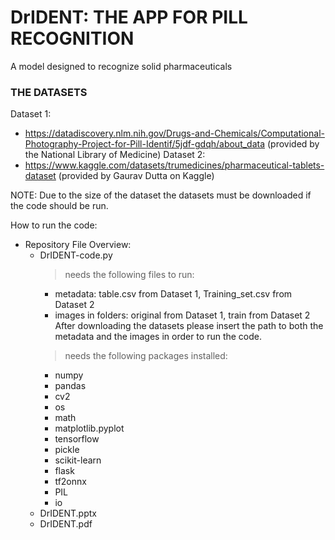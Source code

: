# DrIDENT: THE APP FOR PILL RECOGNITION
A model designed to recognize solid pharmaceuticals 

### THE DATASETS

Dataset 1:
- https://datadiscovery.nlm.nih.gov/Drugs-and-Chemicals/Computational-Photography-Project-for-Pill-Identif/5jdf-gdqh/about_data (provided by the National Library of Medicine)
Dataset 2:
- https://www.kaggle.com/datasets/trumedicines/pharmaceutical-tablets-dataset (provided by Gaurav Dutta on Kaggle)

NOTE:
Due to the size of the dataset the datasets must be downloaded if the code should be run.

How to run the code:
- Repository File Overview:
  - DrIDENT-code.py
    > needs the following files to run:
      - metadata: table.csv from Dataset 1, Training_set.csv from Dataset 2
      - images in folders: original from Dataset 1, train from Dataset 2
      After downloading the datasets please insert the path to both the metadata and the images in order to run the code.
    > needs the following packages installed:
      - numpy
      - pandas
      - cv2
      - os
      - math
      - matplotlib.pyplot
      - tensorflow
      - pickle
      - scikit-learn
      - flask
      - tf2onnx
      - PIL
      - io
  - DrIDENT.pptx
  - DrIDENT.pdf
